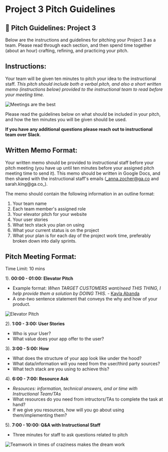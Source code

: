 # Project 3 Pitch Guidelines

## 🏑 Pitch Guidelines: Project 3

Below are the instructions and guidelines for pitching your Project 3 as a team. Please read through each section, and then spend time together \(about an hour\) crafting, refining, and practicing your pitch.

## Instructions:

Your team will be given ten minutes to pitch your idea to the instructional staff. _This pitch should include both a verbal pitch, and also a short written memo \(instructions below\) provided to the instructional team to read before your meeting time._

![Meetings are the best](https://media.giphy.com/media/l46CsJcPAe3Fec6Iw/giphy.gif)

Please read the guidelines below on what should be included in your pitch, and how the ten minutes you will be given should be used.

**If you have any additional questions please reach out to instructional team over Slack**.

## Written Memo Format:

Your written memo should be provided to instructional staff before your pitch meeting \(you have up until ten minutes before your assigned pitch meeting time to send it\). This memo should be written in Google Docs, and then shared with the instructional staff's emails \(_anna.zocher@ga.co and sarah.king@ga.co_\).

The memo should contain the following information in an outline format:

1. Your team name
2. Each team member's assigned role
3. Your elevator pitch for your website
4. Your user stories
5. What tech stack you plan on using
6. What your current status is on the project
7. What your plan is for each day of the project work time, preferably broken down into daily sprints. 

## Pitch Meeting Format:

Time Limit: 10 mins

1\). **00:00 - 01:00: Elevator Pitch**

* Example format: _When TARGET CUSTOMERS want/need THIS THING, I help provide them a solution by DOING THIS._ - [Kayla Abanda](https://kaylabanda.com/2020/03/09/the-easiest-way-to-create-a-killer-elevator-pitch/)
* A one-two sentence statement that conveys the why and how of your product. 

![Elevator Pitch](https://media.giphy.com/media/P8XjmO1TTX3Nu/giphy.gif)

2\). **1:00 - 3:00: User Stories**

* Who is your User?
* What value does your app offer to the user?

3\). **3:00 - 5:00: How**

* What does the structure of your app look like under the hood?
* What data/information will you need from the user/third party sources?
* What tech stack are you using to achieve this?

4\). **6:00 - 7:00: Resource Ask**

* _Resources: information, technical answers, and or time with Instructional Team/TAs_
* What resources do you need from intructors/TAs to complete the task at hand?
* If we give you resources, how will you go about using them/implementing them? 

5\). **7:00 - 10:00: Q&A with Instructional Staff**

* Three minutes for staff to ask questions related to pitch

![Teamwork in times of craziness makes the dream work](https://media.giphy.com/media/dSetNZo2AJfptAk9hp/giphy.gif)

